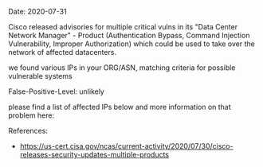 Date: 2020-07-31

Cisco released advisories for multiple critical 
vulns in its "Data Center Network Manager" - Product
(Authentication Bypass,  Command Injection Vulnerability,
Improper Authorization) which could be used to take
over the network of affected datacenters.


we found various IPs in your ORG/ASN,
matching criteria for possible vulnerable systems


False-Positive-Level: unlikely


please find a list of affected IPs below
and more information on that problem here:

References:

- https://us-cert.cisa.gov/ncas/current-activity/2020/07/30/cisco-releases-security-updates-multiple-products


    

